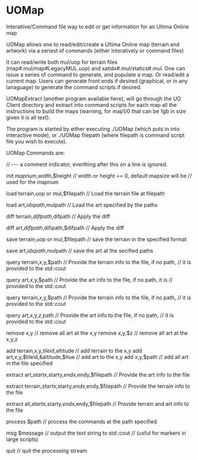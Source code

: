 # UOMap
Interatiive/Command file way to edit or get information for an Ultima Online map

UOMap allows one to read/edit/create a Ultima Online map (terrain and artwork) via a seriest of commands (either interatively or command files)

It can read/write both mul/uop for terrain files (map#.mul/map#LegacyMUL.uop) and satidx#.mul/statics#.mul.
One can issue a series of command to generate, and populate a map.  Or read/edit a current map.
Users can generate front ends if desired (graphical, or in any lanaguage) to generate the command scripts if desired.

UOMapExtract (another program available here), will go through the UO Client directory and extract into command scripts for each map
all the instructions to build the maps (warning, for map1/0 that can be 1gb in size given it is all text).

The program is started by either executing ./UOMap   (which puts in into interactive mode), or ./UOMap filepath  (where filepath is
command script file you wish to execute).

 UOMap Commands are:
 
  //  --- a comment indicator, everthing after this on a line is ignored.
  
 init $mapnum,$width,$height	                               // width or height == 0, default mapsize will be 
                                                               // used for the mapnum
 
 load terrain,uop or mul,$filepath                             // Load the terrain file at filepath
 
 load art,$idxpath,$mulpath                                    // Load the art specified by the paths
 
 diff terrain,$diflpath,$difpath                               // Apply the diff
 
 diff art,$diflpath,$difipath,$difpath                         // Apply the diff
 
 save terrain,uop or mul,$filepath                             // save the terrain in the specified format
 
 save art,$idxpath,$mulpath                                    // save the art at the secified paths
 
 query terrain,$x,$y,$path                                     // Provide the terrain info to the file, if no path, 
                                                               // it is provided to the std::cout
								
 query art,$x,$y,$path					       // Provide the art info to the file, if no path, it is
                                                               // provided to the std::cout
							       
 query terrain,$x,$y,$path				       // Provide the terrain info to the file, if no path,
                                                               // it is provided to the std::cout
							       
 query art,$x,$y,$z,$path				       // Provide the art info to the file, if no path, 
                                                               // it is provided to the std::cout
 
 remove $x,$y                                                  // remove all art at the x,y
 remove $x,$y,$z                                               // remove all art at the x,y,z
 
 add terrain,$x,$y,$tileid,$altitude                           // add terrain to the x,y
 add art,$x,$y,$tileid,&altitude,$hue                          // add art to the x,y
 add $x,$y,$path                                               // add all art in the file specified
 
 extract art,$startx,$starty,$endx,$endy,$filepath             // Provide the art info to the file
 
 extract terrain,$startx,$starty,$endx,$endy,$filepath         // Provide the terrain info to the file
 
 extract all,$startx,$starty,$endx,$endy,$filepath             // Provide terrain and art info to the file

 process $path                                                 // process the commands at the path specified
 
 msg $message                                                  // output the text string to std::cout 
                                                               // (usful for markers in large scripts)
							       
 quit                                                          // quit the processing stream
 
